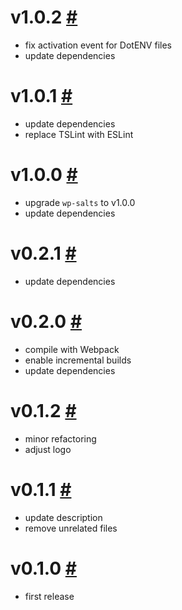 # v1.0.2 [#](https://github.com/idleberg/vscode-wordpress-salts/releases/tag/1.0.2)

- fix activation event for DotENV files
- update dependencies

# v1.0.1 [#](https://github.com/idleberg/vscode-wordpress-salts/releases/tag/1.0.1)

- update dependencies
- replace TSLint with ESLint

# v1.0.0 [#](https://github.com/idleberg/vscode-wordpress-salts/releases/tag/1.0.0)

- upgrade `wp-salts` to v1.0.0
- update dependencies

# v0.2.1 [#](https://github.com/idleberg/vscode-wordpress-salts/releases/tag/0.2.1)

- update dependencies

# v0.2.0 [#](https://github.com/idleberg/vscode-wordpress-salts/releases/tag/0.2.0)

- compile with Webpack
- enable incremental builds
- update dependencies

# v0.1.2 [#](https://github.com/idleberg/vscode-wordpress-salts/releases/tag/0.1.2)

- minor refactoring
- adjust logo

# v0.1.1 [#](https://github.com/idleberg/vscode-wordpress-salts/releases/tag/0.1.1)

- update description
- remove unrelated files

# v0.1.0 [#](https://github.com/idleberg/vscode-wordpress-salts/releases/tag/0.1.0)

- first release

